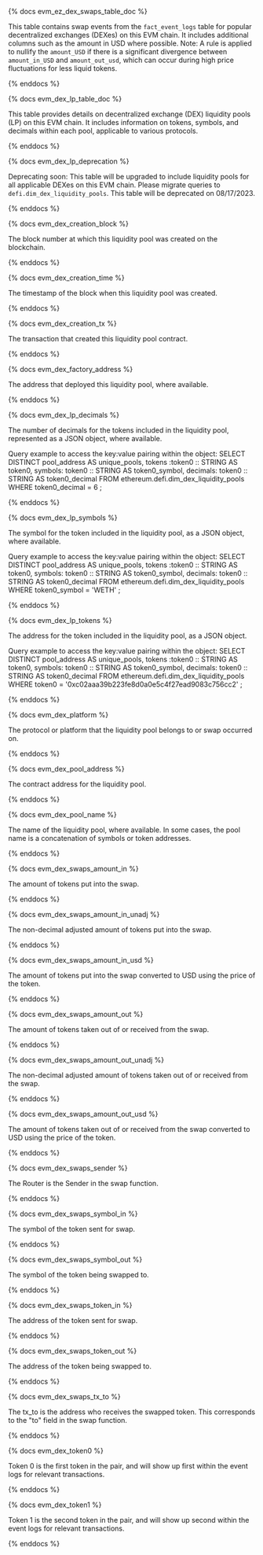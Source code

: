 {% docs evm_ez_dex_swaps_table_doc %}

This table contains swap events from the `fact_event_logs` table for popular decentralized exchanges (DEXes) on this EVM chain. It includes additional columns such as the amount in USD where possible. 
Note: A rule is applied to nullify the `amount_USD` if there is a significant divergence between `amount_in_USD` and `amount_out_usd`, which can occur during high price fluctuations for less liquid tokens.

{% enddocs %}

{% docs evm_dex_lp_table_doc %}

This table provides details on decentralized exchange (DEX) liquidity pools (LP) on this EVM chain. It includes information on tokens, symbols, and decimals within each pool, applicable to various protocols.

{% enddocs %}

{% docs evm_dex_lp_deprecation %}

Deprecating soon: This table will be upgraded to include liquidity pools for all applicable DEXes on this EVM chain. Please migrate queries to `defi.dim_dex_liquidity_pools`. This table will be deprecated on 08/17/2023.

{% enddocs %}

{% docs evm_dex_creation_block %}

The block number at which this liquidity pool was created on the blockchain.

{% enddocs %}

{% docs evm_dex_creation_time %}

The timestamp of the block when this liquidity pool was created.

{% enddocs %}

{% docs evm_dex_creation_tx %}

The transaction that created this liquidity pool contract.

{% enddocs %}

{% docs evm_dex_factory_address %}

The address that deployed this liquidity pool, where available.

{% enddocs %}

{% docs evm_dex_lp_decimals %}

The number of decimals for the tokens included in the liquidity pool, represented as a JSON object, where available.

Query example to access the key:value pairing within the object:
SELECT
    DISTINCT pool_address AS unique_pools,
    tokens :token0 :: STRING AS token0,
    symbols: token0 :: STRING AS token0_symbol,
    decimals: token0 :: STRING AS token0_decimal
FROM ethereum.defi.dim_dex_liquidity_pools
WHERE token0_decimal = 6
;

{% enddocs %}

{% docs evm_dex_lp_symbols %}

The symbol for the token included in the liquidity pool, as a JSON object, where available. 

Query example to access the key:value pairing within the object:
SELECT
    DISTINCT pool_address AS unique_pools,
    tokens :token0 :: STRING AS token0,
    symbols: token0 :: STRING AS token0_symbol,
    decimals: token0 :: STRING AS token0_decimal
FROM ethereum.defi.dim_dex_liquidity_pools
WHERE token0_symbol = 'WETH'
;

{% enddocs %}

{% docs evm_dex_lp_tokens %}

The address for the token included in the liquidity pool, as a JSON object. 

Query example to access the key:value pairing within the object:
SELECT
    DISTINCT pool_address AS unique_pools,
    tokens :token0 :: STRING AS token0,
    symbols: token0 :: STRING AS token0_symbol,
    decimals: token0 :: STRING AS token0_decimal
FROM ethereum.defi.dim_dex_liquidity_pools
WHERE token0 = '0xc02aaa39b223fe8d0a0e5c4f27ead9083c756cc2'
;

{% enddocs %}

{% docs evm_dex_platform %}

The protocol or platform that the liquidity pool belongs to or swap occurred on. 

{% enddocs %}

{% docs evm_dex_pool_address %}

The contract address for the liquidity pool. 

{% enddocs %}

{% docs evm_dex_pool_name %}

The name of the liquidity pool, where available. In some cases, the pool name is a concatenation of symbols or token addresses.

{% enddocs %}

{% docs evm_dex_swaps_amount_in %}

The amount of tokens put into the swap.

{% enddocs %}

{% docs evm_dex_swaps_amount_in_unadj %}

The non-decimal adjusted amount of tokens put into the swap.

{% enddocs %}

{% docs evm_dex_swaps_amount_in_usd %}

The amount of tokens put into the swap converted to USD using the price of the token.

{% enddocs %}

{% docs evm_dex_swaps_amount_out %}

The amount of tokens taken out of or received from the swap.

{% enddocs %}

{% docs evm_dex_swaps_amount_out_unadj %}

The non-decimal adjusted amount of tokens taken out of or received from the swap.

{% enddocs %}

{% docs evm_dex_swaps_amount_out_usd %}

The amount of tokens taken out of or received from the swap converted to USD using the price of the token.

{% enddocs %}

{% docs evm_dex_swaps_sender %}

The Router is the Sender in the swap function. 

{% enddocs %}

{% docs evm_dex_swaps_symbol_in %}

The symbol of the token sent for swap.

{% enddocs %}

{% docs evm_dex_swaps_symbol_out %}

The symbol of the token being swapped to.

{% enddocs %}

{% docs evm_dex_swaps_token_in %}

The address of the token sent for swap.

{% enddocs %}

{% docs evm_dex_swaps_token_out %}

The address of the token being swapped to.

{% enddocs %}

{% docs evm_dex_swaps_tx_to %}

The tx_to is the address who receives the swapped token. This corresponds to the "to" field in the swap function.

{% enddocs %}

{% docs evm_dex_token0 %}

Token 0 is the first token in the pair, and will show up first within the event logs for relevant transactions. 

{% enddocs %}

{% docs evm_dex_token1 %}

Token 1 is the second token in the pair, and will show up second within the event logs for relevant transactions. 

{% enddocs %}

